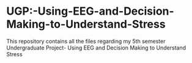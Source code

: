 # UGP:-Using-EEG-and-Decision-Making-to-Understand-Stress
This repository contains all the files regarding my 5th semester Undergraduate Project- Using EEG and Decision Making to Understand Stress
